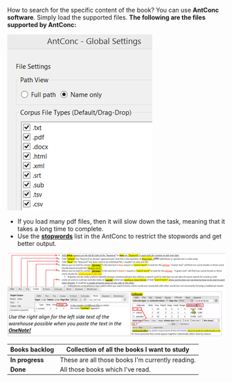 How to search for the specific content of the book?
You can use **AntConc software**.
Simply load the supported files.
**The following are the files supported by AntConc:**

![img.png](img.png)

* If you load many pdf files, then it will slow down the task, meaning that it takes a long time to complete.
* Use the [**stopwords**](stopwords.txt) list in the AntConc to restrict the stopwords and get better output.

![](AntConc1.png)



| Books backlog   | Collection of all the books I want to study      |
|-----------------|--------------------------------------------------|
| **In progress** | These are all those books I'm currently reading. |
| **Done**        | All those books which I've read.                 |
